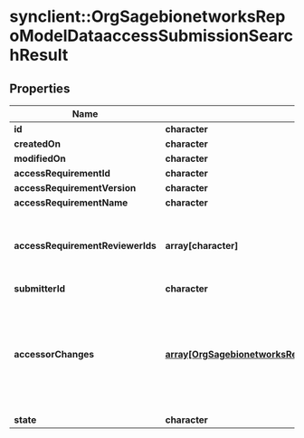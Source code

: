 # synclient::OrgSagebionetworksRepoModelDataaccessSubmissionSearchResult



## Properties
Name | Type | Description | Notes
------------ | ------------- | ------------- | -------------
**id** | **character** |  | [optional] 
**createdOn** | **character** |  | [optional] 
**modifiedOn** | **character** |  | [optional] 
**accessRequirementId** | **character** |  | [optional] 
**accessRequirementVersion** | **character** |  | [optional] 
**accessRequirementName** | **character** |  | [optional] 
**accessRequirementReviewerIds** | **array[character]** | The list of principal ids that are allowed to review the submission | [optional] 
**submitterId** | **character** |  | [optional] 
**accessorChanges** | [**array[OrgSagebionetworksRepoModelDataaccessAccessorChange]**](org.sagebionetworks.repo.model.dataaccess.AccessorChange.md) | List of user changes. A user can gain access, renew access or have access revoked. | [optional] 
**state** | **character** |  | [optional] 


